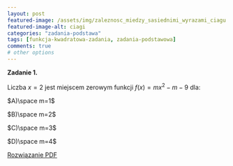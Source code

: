 ```yaml
---
layout: post
featured-image: /assets/img/zaleznosc_miedzy_sasiednimi_wyrazami_ciagu.png
featured-image-alt: ciagi
categories: "zadania-podstawa"
tags: [funkcja-kwadratowa-zadania, zadania-podstawowa]
comments: true
# other options
---
```


**Zadanie 1.**

Liczba $x=2$ jest miejscem zerowym funkcji $f(x)=mx^2-m-9$ dla:

$A)\space m=1$

$B)\space m=2$

$C)\space m=3$

$D)\space m=4$

<!-- Odnośnik do rozwiązania w folderze data -->
<a class="solution" href="/data/mydoc.pdf" target="_blank">Rozwiązanie PDF</a>